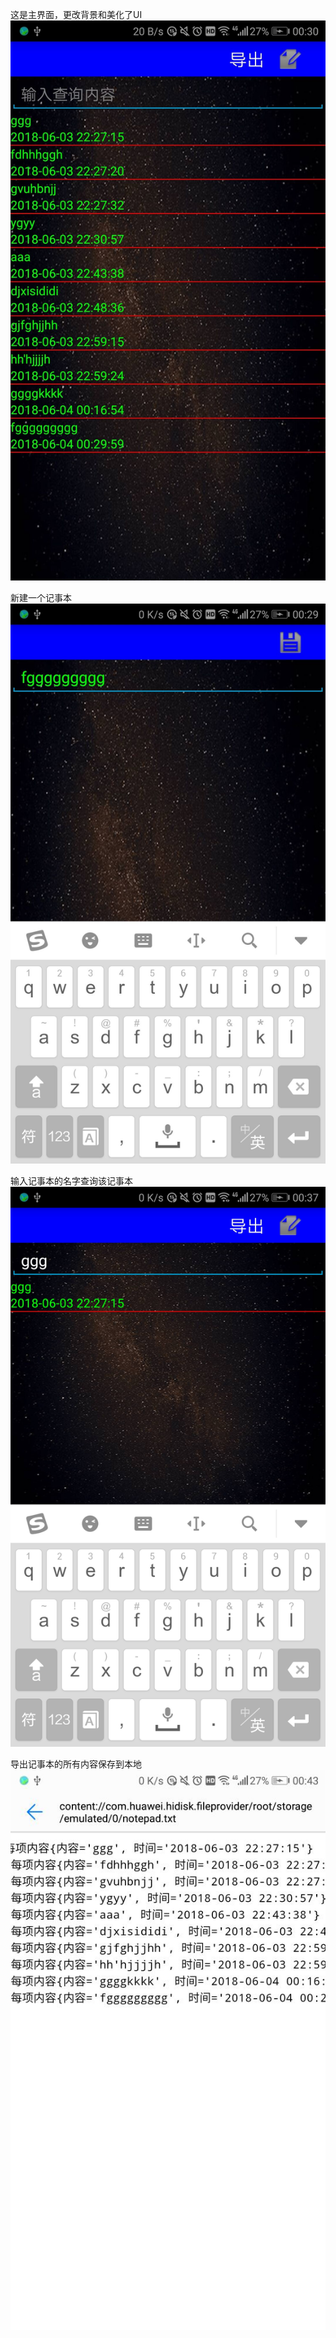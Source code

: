 这是主界面，更改背景和美化了UI
![](https://raw.githubusercontent.com/420225777/picture4/master/jiemian.jpg)

新建一个记事本
![](https://raw.githubusercontent.com/420225777/picture4/master/xinjian.jpg)

输入记事本的名字查询该记事本
![](https://raw.githubusercontent.com/420225777/picture4/master/chaxun.jpg)

导出记事本的所有内容保存到本地
![](https://raw.githubusercontent.com/420225777/picture4/master/daochu.jpg)
